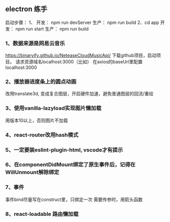 ## electron 练手
  启动步骤：
  1、
    开发： npm run devServer
    生产： npm run build
  2、cd app
    开发： npm run start
    生产： npm run build
### 1、数据来源是网易云音乐
https://binaryify.github.io/NeteaseCloudMusicApi/
下载github项目，启动项目。
请求资源域名localhost:3000（比如）
在axios的baseUrl里配置localhost:3000

### 2、播放器进度条上的圆点动画
改用translate3d, 变成复合图层，开启硬件加速，避免普通图层的回流/重绘

### 3、使用vanilla-lazyload实现图片懒加载
用版本10以上，否则图片不加载

### 4、react-router改用hash模式

### 5、一定要装eslint-plugin-html, vscode才有提示

### 6、在componentDidMount绑定了原生事件后，记得在WillUnmount解除绑定

### 7、事件
事件bind尽量写在construct里，只绑定一次
需要传参时，用箭头函数

### 8、react-loadable 路由懒加载
